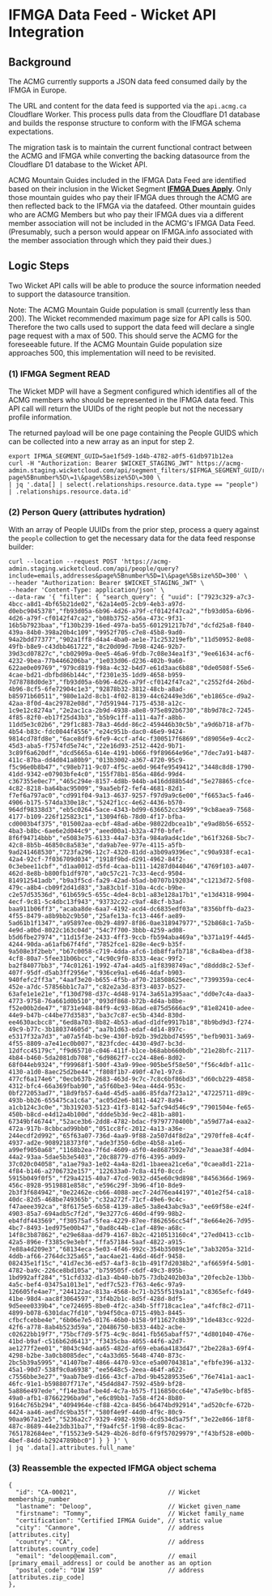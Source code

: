 # IFMGA Data Feed - Wicket API Integration

## Background

The ACMG currently supports a JSON data feed consumed daily by the IFMGA in Europe. 

The URL and content for the data feed is supported via the `api.acmg.ca` Cloudflare Worker. 
This process pulls data from the Cloudflare D1 database and builds the response structure
to conform with the IFMGA schema expectations.

The migration task is to maintain the current functional contract between the ACMG and IFMGA while
converting the backing datasource from the Cloudflare D1 database to the Wicket API.

ACMG Mountain Guides included in the IFMGA Data Feed are identified based on their inclusion
in the Wicket Segment [**IFMGA Dues Apply**](https://acmg-admin.staging.wicketcloud.com/segments/5ae1f5d9-1d4b-4782-a0f5-61db971b12ea).
Only those mountain guides who pay their IFMGA
dues through the ACMG are then reflected back to the IFMGA via the datafeed. Other mountain guides
who are ACMG Members but who pay their IFMGA dues via a different member association will not
be included in the ACMG's IFMGA Data Feed. (Presumably, such a person would appear on IFMGA.info
associated with the member association through which they paid their dues.)

## Logic Steps

Two Wicket API calls will be able to produce the source information needed to support the datasource transition.

Note: The ACMG Mountain Guide population is small (currently less than 200). The Wicket recommended maximum
page size for API calls is 500. Therefore the two calls used to support the data feed will declare a single
page request with a max of 500. This should serve the ACMG for the foreseeable future. If the ACMG Mountain Guide
population size approaches 500, this implementation will need to be revisited.

### (1) IFMGA Segment READ

The Wicket MDP will have a Segment configured which identifies all of the ACMG members who
should be represented in the IFMGA data feed. This API call will return the UUIDs of the right 
people but not the necessary profile information.

The returned payload will be one page containing the People GUIDS which can be collected into
a new array as an input for step 2. 

    export IFMGA_SEGMENT_GUID=5ae1f5d9-1d4b-4782-a0f5-61db971b12ea
    curl -H "Authorization: Bearer $WICKET_STAGING_JWT" https://acmg-admin.staging.wicketcloud.com/api/segment_filters/$IFMGA_SEGMENT_GUID/results\?page%5Bnumber%5D\=1\&page%5Bsize%5D\=300 \
    | jq '.data[] | select(.relationships.resource.data.type == "people") | .relationships.resource.data.id'

### (2) Person Query (attributes hydration)

With an array of People UUIDs from the prior step, process a query against the `people` collection to get
the necessary data for the data feed response builder: 

    curl --location --request POST 'https://acmg-admin.staging.wicketcloud.com/api/people/query?include=emails,addresses&page%5Bnumber%5D=1\&page%5Bsize%5D=300' \
    --header "Authorization: Bearer $WICKET_STAGING_JWT" \
    --header 'Content-Type: application/json' \
    --data-raw '{ "filter": { "search_query": { "uuid": ["7923c329-a7c3-4bcc-a8d1-4bf65b21de02","62a14e05-2cb9-4eb3-a97d-d0ebc9045378","fb93d05a-6b96-4d26-a79f-cf0142f47ca2","fb93d05a-6b96-4d26-a79f-cf0142f47ca2","b08b3752-a56a-473c-9f31-16b5b7923baa","f130b239-16ed-497a-ba55-601291217b7d","dcfd25a8-f840-439a-84b0-398a20b4c109","9952f705-c7e8-45b8-9ad0-94a2bdd77377","902a1ff8-d4a4-4ba0-ae1e-71c253219efb","11d50952-8e08-49fb-b8e9-c43dbb461722","8c20d09d-7b98-4246-92b7-39d3cd07827c","cb02909a-0ee5-46a6-9fdb-7c08e34ea1f3","9ee61634-acf6-4232-9bea-77b4466206ba","1e033d06-d236-402b-9a60-622ae0e09769","979cd819-f98a-4c32-b4d7-e61d3aac6b88","0de0508f-55e6-4cae-bd21-dbfbd86b144c","f2301e35-1dd9-4658-b959-7d78788d0de3","fb93d05a-6b96-4d26-a79f-cf0142f47ca2","c2552fd4-26bd-4b96-8cf5-6fe72904c1e3","92878b32-3812-48cb-a8ad-b85971b60511","980e1a2d-8cb1-4f02-8139-44c62449e3d6","eb1865ce-d9a2-42aa-8f0d-4ac29782e08d","7d591944-7175-4538-a12c-1c9e12c8274a","2e2ac1ca-2b9d-4938-a8e8-975e892b6730","8b9d78c2-7245-4f85-82f0-eb17f25d43b3","b5b9c1ff-a111-4a7f-a8bb-11dd5e3c02b6","29f1c883-78a3-46dd-86c2-459446b30c5b","a9d6b718-af7b-4b54-b83c-fdc0044f4556","e24c951b-dac0-46e9-9424-9814cd78fd8e","6ace8df9-6fe9-4ccf-af4c-f300517f6869","d89056e9-4cc2-45d3-aba5-f7574fd5e74c","22e16d93-2512-442d-9b71-3c89f6a620df","dcd5665a-614e-4191-b066-f9f89664e96e","7dec7a91-b487-411c-87ba-dd4d041a80b9","013b3002-a367-4720-95c9-f5c96e0b8b47","c98eb711-9c07-4f5c-ae0d-964fe9549412","3448c8d8-1790-41dd-9342-e07903bfe4c0","155f78b1-856a-486d-99d4-c367355e0ec7","465c294e-8157-4d8b-944b-a416dd88b54d","5e278865-cfce-4c82-8218-ba64bac95009","9aa5ebf2-fef4-4681-82d1-f7ef6a797ac0","cd991f04-9a13-4637-9257-f97d9a9c6e00","f6653ac5-fa46-4906-b175-574da330e18c","5242f1cc-4e62-4436-b570-964df98338d3","eb5c0264-5ace-4343-bd99-636652cc3499","9cb8aea9-7568-4177-b109-226f125823c1","13094f6b-78d0-4f17-bfba-cd0003b4f375","015002aa-ecbf-48ad-a6be-98022dbcea1b","e9ad8b56-6552-4ba3-b8bc-6ae6e2d044c9","aeed00a1-b32a-47f0-bfef-8f6f94714bbb","e5083e75-6133-44a7-b3fa-984a9ad4c1de","b61f3268-5bc7-42c8-8b5b-46850c8a583e","da9ab7ee-977e-4115-a5fb-9ad241468530","723fa296-12c7-4320-81dd-a3b09a9396ec","c90a938f-eca1-42a4-92cf-7f036709d034","1918f9bd-d291-4962-84f2-0c3ebee11cbf","d1aa0012-d5fd-4caa-b111-14287d044046","4769f103-a407-462d-8e8b-b800fb1df970","a0c57c21-7c33-4ecd-9504-814912541adb","b9a3f5cd-fa29-42ad-b5ad-b0707b192034","c1213d72-5f08-479c-a8b4-cb09f2d41d83","3a83cb1f-310a-4cdc-b9be-c2e57d53536d","61b659c5-655c-4de4-8cb1-a83e128a17b1","e13d4318-9904-4ecf-9c81-5c4dbc13f943","93732c22-c9af-48cf-b3ad-baa911b06ff3","acaba8de-6aa7-4192-acd4-dc6835edf03a","8356bffb-da23-4f55-8479-a8b9bb2c9b50","25afe13a-fc13-446f-ae89-5ad61b1f1347","a95897ee-0b29-4897-8f86-0ae318947977","52b868c1-7a5b-4e9d-a0bd-8022c163c04d","54c7f700-3bbb-4259-ad08-b5d6fbe27974","11d15f3e-2433-4ff3-9ccb-fb594aba469a","b371a19f-44d5-4244-90da-a61afb67f4fd","7852fce1-828e-4ec9-b35f-9a508e3f2beb","b67c0058-c719-4dda-afc6-1db8ffafb718","6c8a4bea-df38-4cf8-80a7-5fee31b06bcc","4c90c9f0-8333-4eac-99f2-ba2f84077bb3","74c01261-1992-47a4-a4d5-a1f8398749ac","d8ddd8c2-53ef-407f-95df-d5ab3ff2956e","936ce9a1-e646-4daf-b903-940fefc2ff3a","4aaf3e20-b655-4f5b-af70-218508625eec","7399359a-cec4-452e-a7dc-57856bb1c7a7","c82e2a3d-83f3-4037-b527-63afe1e1e21e","f130d798-d37c-4d48-9174-3a651a395aac","dd0e7c4a-daa3-4773-9758-76a661d0b510","093df868-b72b-4d4a-b8be-f52e00b2de47","8731e948-84f9-4c93-86ad-e875d5666ac9","81e82410-adee-44e9-b47b-c44be77d3583","ba3c7c87-ec5b-434d-830d-ee4630acbcc8","6ed8a703-8b82-4b53-a6ad-d1dfe9917b18","8b9bd9d3-f274-49c9-b77c-3b180374605d","aa7b1d63-edaf-4d14-897c-e5317f32a7d3","a07a5f4b-bc9e-430f-b92b-39d2bbd74595","befb9031-3a69-4f55-8809-a7e41ec0b007","823fcdec-4430-49d7-bc3d-12dfcc45179c","f9d65710-c046-411f-b1ce-b68abb660bdb","21e28bfc-2117-4b84-b460-5da2081db708","6d9862f7-cc24-48e6-8d02-68f044eb9324","f99968f1-500f-43a9-99ee-905be5f58e50","f56c4dbf-a11c-4130-a1d0-8aec25d2be44","f808f1b7-490f-47e1-97c8-477cf6a174e6","0ecb637b-2683-463d-9c7c-7c8c6bf86bd3","d60cb229-4858-4312-bfc4-66a369fbab90","a5f60be3-94ea-44d4-953c-0bf272053ad7","18d9fb57-6a4d-45d5-aa86-85fda7f23a12","47225711-d89c-493b-bb26-655475ca1c6a","ac05d2e6-b811-4427-8a94-a1cb124c3c0e","3b319203-5123-41f3-8142-5afc94d546c9","7901504e-fe65-450b-b8cd-e4d12a4b100d","ddde5b3d-9ec2-481b-a801-67349bf46744","52ace3b6-2dd8-4782-bdac-f9797770400b","a59d77a4-eaa2-472a-917b-8cbbcad99bb0","051cc8fc-2012-4a13-a36e-244ecdf2d992","65f63a07-736d-4aa9-9f88-2a507d4f8d2a","2970ffe8-4c4f-4937-ad2e-9089218373f0","ade3f350-6dbe-4b58-a1e6-a99ef9050a68","1168b2ea-7f6d-4609-a5f0-4e8687592e7d","3eaae38f-4d04-44a2-93aa-5dae5b3e5403","20c88779-d7f6-4395-a0d9-37c020c04058","a1ae79a3-1e02-4a4a-82d1-1baeea21ce6a","0caea8d1-221a-4f84-b146-a2706732e157","122633a0-7c8a-41f0-8ccd-5915b049f0f5","f29a4215-40a7-47cd-9032-d45e60c9d898","8456366d-1969-456c-8928-9519881e858c","e596c29f-3b96-4f10-8de9-2b3f3f684942","0e22462e-cb66-4088-aec7-24d76ea44197","401e2f54-ca18-40dc-82d5-468be749365b","c32a272f-71cf-49e6-9c4c-f47aeee392ca","8f6175e5-6b58-4139-a8e5-3a8e43abc9a3","ee69f58e-e24f-4903-85a7-694adb5c7f2d","9e3277c6-460d-4f99-98b2-eb4fdf443569","f30575af-5fea-4229-87ee-f862656cc54f","8e664e26-7d95-4bc7-8493-1ed975e00b47","0ad8c44b-c1af-489e-a68c-14f8c3b87862","e29e68aa-dd79-4167-8b2c-4210513160c4","27ed0413-cc1b-42a5-896e-f3385c9e3ebf","ffa57184-5aaf-4822-a915-7e88a4d209e3","68134eca-5e03-4f46-992c-354b35089c1e","3ab3205a-321d-4ddb-af66-2764dc325a65","aac4ae21-4a6d-46df-9458-082435e1f15c","41d7ec36-ed57-4af3-8c1b-491f7d2038b2","af6659f4-5d01-4782-ba9c-226ce8bd105a","b759505f-c6df-49c3-895b-1bd992aff284","51cfd332-d1a3-4b40-bb75-73db2402b03a","20fecb2e-13bb-4a5c-bef4-03475a1013e1","edf7c523-f763-4e6c-97a9-126605fe4ae7","244122ac-813a-4568-bc71-b255f519a1a1","c8365efc-fd49-41be-98d4-aac8f3064597","3f4b2b1c-8d5f-428d-8df5-9d5eee0339b4","ce724695-8be0-4f2c-a34b-5ff718cac1ea","a4fcf8c2-d711-4899-b078-6301dac7fd10","b94f50ca-0715-49b3-8445-cfbcfcebbe4e","6b06e7e5-0176-46b0-b158-9f11627c8b39","1de483cc-922d-42f6-a778-8ab4b523d59a","20486750-b833-44b2-acbe-c02622bb19f7","75bcf7d9-5f75-4c9c-8d41-fb565abaff57","4d801040-476e-41bd-b9af-c516b62d6413","f3435cba-4055-44f6-a2d7-ae1277f2ee01","8043c94d-aa65-482d-af69-eba6a4183d47","2be228a3-69f4-4298-b2be-3a0cb8085dec","c4a33d65-5648-4740-873c-2bc5b39a5995","41407be7-4866-4470-93ce-e5a00704381a","efbfe396-a132-45a1-90d7-538f9c0a6938","ee5648c5-2eea-464f-a622-c7556bbe3e27","9aab7be9-d166-43cf-a7bd-9b45289535e6","76e741a1-aac1-46fc-91e1-b598807f717e","45d4d847-7592-45b9-bf28-5a886e497ede","f14e3baf-be4d-4c7a-b575-f116850cc64e","47a5e9bc-bf85-49a0-afb1-87662296ba9d","e6c89bb1-7a58-4f24-8b80-9164c765b294","4094964e-cf88-42ca-8456-b6474bd92914","ad520cfe-672b-4424-aa46-aed7dc9ba35f","580f4e9f-44d0-4f9c-80c9-90aa967a12e5","5236a2c7-9329-4982-939b-dcd534d5a75f","3e22e866-18f8-487c-8689-44e23db31ba7","f9a4fc5f-1f98-4c89-8cac-7651782684ee","f15523e9-5429-4b26-8df0-6f9f57029979","f43bf528-e00b-4bef-84dd-b2924789bbc0"] } } }' \
    | jq '.data[].attributes.full_name'


### (3) Reassemble the expected IFMGA object schema

    {
      "id": "CA-00021",                         // Wicket membership_number
      "lastname": "Deloop",                     // Wicket given_name
      "firstname": "Tommy",                     // Wicket family_name
      "certification": "Certified IFMGA Guide", // static value
      "city": "Canmore",                        // address [attributes.city]
      "country": "CA",                          // address [attributes.country_code]
      "email": "deloop@email.com",              // email [primary_email_address] or could be another as an option
      "postal_code": "D1W 1S9"                  // address [attributes.zip_code]
    },
